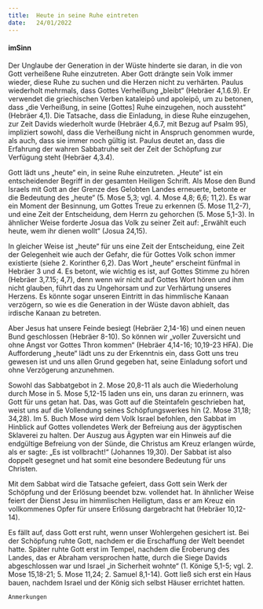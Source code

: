 ```yaml
---
title:  Heute in seine Ruhe eintreten
date:   24/01/2022
---
```


#### imSinn

Der Unglaube der Generation in der Wüste hinderte sie daran, in die von Gott verheißene Ruhe einzutreten. Aber Gott drängte sein Volk immer wieder, diese Ruhe zu suchen und die Herzen nicht zu verhärten. Paulus wiederholt mehrmals, dass Gottes Verheißung „bleibt“ (Hebräer 4,1.6.9). Er verwendet die griechischen Verben kataleipō und apoleipō, um zu betonen, dass „die Verheißung, in seine [Gottes] Ruhe einzugehen, noch aussteht“ (Hebräer 4,1). Die Tatsache, dass die Einladung, in diese Ruhe einzugehen, zur Zeit Davids wiederholt wurde (Hebräer 4,6.7, mit Bezug auf Psalm 95), impliziert sowohl, dass die Verheißung nicht in Anspruch genommen wurde, als auch, dass sie immer noch gültig ist. Paulus deutet an, dass die Erfahrung der wahren Sabbatruhe seit der Zeit der Schöpfung zur Verfügung steht (Hebräer 4,3.4).

Gott lädt uns „heute“ ein, in seine Ruhe einzutreten. „Heute“ ist ein entscheidender Begriff in der gesamten Heiligen Schrift. Als Mose den Bund Israels mit Gott an der Grenze des Gelobten Landes erneuerte, betonte er die Bedeutung des „heute“ (5. Mose 5,3; vgl. 4. Mose 4,8; 6,6; 11,2). Es war ein Moment der Besinnung, um Gottes Treue zu erkennen (5. Mose 11,2-7), und eine Zeit der Entscheidung, dem Herrn zu gehorchen (5. Mose 5,1-3). In ähnlicher Weise forderte Josua das Volk zu seiner Zeit auf: „Erwählt euch heute, wem ihr dienen wollt“ (Josua 24,15).

In gleicher Weise ist „heute“ für uns eine Zeit der Entscheidung, eine Zeit der Gelegenheit wie auch der Gefahr, die für Gottes Volk schon immer existierte (siehe 2. Korinther 6,2). Das Wort „heute“ erscheint fünfmal in Hebräer 3 und 4. Es betont, wie wichtig es ist, auf Gottes Stimme zu hören (Hebräer 3,7.15; 4,7), denn wenn wir nicht auf Gottes Wort hören und ihm nicht glauben, führt das zu Ungehorsam und zur Verhärtung unseres Herzens. Es könnte sogar unseren Eintritt in das himmlische Kanaan verzögern, so wie es die Generation in der Wüste davon abhielt, das irdische Kanaan zu betreten.

Aber Jesus hat unsere Feinde besiegt (Hebräer 2,14-16) und einen neuen Bund geschlossen (Hebräer 8-10). So können wir „voller Zuversicht und ohne Angst vor Gottes Thron kommen“ (Hebräer 4,14-16; 10,19-23 HFA). Die Aufforderung „heute“ lädt uns zu der Erkenntnis ein, dass Gott uns treu gewesen ist und uns allen Grund gegeben hat, seine Einladung sofort und ohne Verzögerung anzunehmen.

Sowohl das Sabbatgebot in 2. Mose 20,8-11 als auch die Wiederholung durch Mose in 5. Mose 5,12-15 laden uns ein, uns daran zu erinnern, was Gott für uns getan hat. Das, was Gott auf die Steintafeln geschrieben hat, weist uns auf die Vollendung seines Schöpfungswerkes hin (2. Mose 31,18; 34,28). Im 5. Buch Mose wird dem Volk Israel befohlen, den Sabbat im Hinblick auf Gottes vollendetes Werk der Befreiung aus der ägyptischen Sklaverei zu halten. Der Auszug aus Ägypten war ein Hinweis auf die endgültige Befreiung von der Sünde, die Christus am Kreuz erlangen würde, als er sagte: „Es ist vollbracht!“ (Johannes 19,30). Der Sabbat ist also doppelt gesegnet und hat somit eine besondere Bedeutung für uns Christen.

Mit dem Sabbat wird die Tatsache gefeiert, dass Gott sein Werk der Schöpfung und der Erlösung beendet bzw. vollendet hat. In ähnlicher Weise feiert der Dienst Jesu im himmlischen Heiligtum, dass er am Kreuz ein vollkommenes Opfer für unsere Erlösung dargebracht hat (Hebräer 10,12-14).  

Es fällt auf, dass Gott erst ruht, wenn unser Wohlergehen gesichert ist. Bei der Schöpfung ruhte Gott, nachdem er die Erschaffung der Welt beendet hatte. Später ruhte Gott erst im Tempel, nachdem die Eroberung des Landes, das er Abraham versprochen hatte, durch die Siege Davids abgeschlossen war und Israel „in Sicherheit wohnte“ (1. Könige 5,1-5; vgl. 2. Mose 15,18-21; 5. Mose 11,24; 2. Samuel 8,1-14). Gott ließ sich erst ein Haus bauen, nachdem Israel und der König sich selbst Häuser errichtet hatten.


`Anmerkungen`
